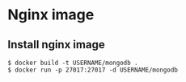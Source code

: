 # Nginx image
## Install nginx image

    $ docker build -t USERNAME/mongodb .
    $ docker run -p 27017:27017 -d USERNAME/mongodb
